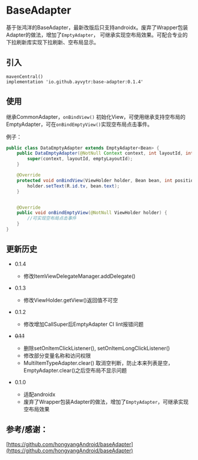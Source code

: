 # BaseAdapter

基于张鸿洋的BaseAdapter，最新改版后只支持androidx。废弃了Wrapper包装Adapter的做法，增加了`EmptyAdapter`，
可继承实现空布局效果。可配合专业的下拉刷新库实现下拉刷新、空布局显示。



## 引入

```
mavenCentral()
implementation 'io.github.ayvytr:base-adapter:0.1.4'
```



## 使用

继承CommonAdapter，`onBindView()` 初始化View，可使用继承支持空布局的EmptyAdapter，可在`onBindEmptyView()`实现空布局点击事件。



例子：

```java
public class DataEmptyAdapter extends EmptyAdapter<Bean> {
    public DataEmptyAdapter(@NotNull Context context, int layoutId, int emptyLayoutId) {
        super(context, layoutId, emptyLayoutId);
    }

    @Override
    protected void onBindView(ViewHolder holder, Bean bean, int position, List payloads) {
        holder.setText(R.id.tv, bean.text);
    }


    @Override
    public void onBindEmptyView(@NotNull ViewHolder holder) {
		//可实现空布局点击事件
    }
}
```





## 更新历史
* 0.1.4
  * 修改ItemViewDelegateManager.addDelegate()

* 0.1.3
  * 修改ViewHolder.getView()返回值不可空

* 0.1.2
  * 修改增加CallSuper后EmptyAdapter CI lint报错问题
* ~~0.1.1~~
  * 删除setOnItemClickListener(), setOnItemLongClickListener()
  * 修改部分变量名称和访问权限
  * MultiItemTypeAdapter.clear() 取消空判断，防止本来列表是空，EmptyAdapter.clear()之后空布局不显示问题
* 0.1.0
  * 适配androidx
  * 废弃了Wrapper包装Adapter的做法，增加了`EmptyAdapter`，可继承实现空布局效果



## 参考/感谢：

[https://github.com/hongyangAndroid/baseAdapter](https://github.com/hongyangAndroid/baseAdapter)

